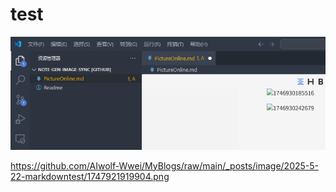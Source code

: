 # test

![1747921919904](image/2025-5-22-markdowntest/1747921919904.png)

https://github.com/AIwolf-Wwei/MyBlogs/raw/main/_posts/image/2025-5-22-markdowntest/1747921919904.png
